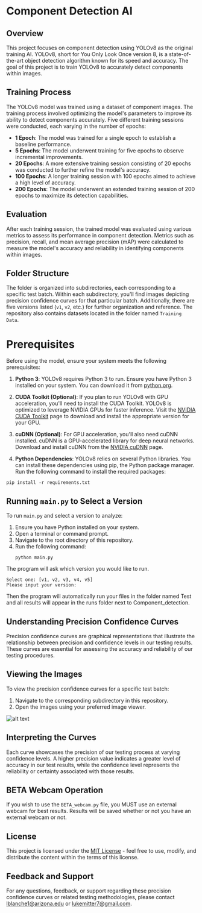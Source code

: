 ﻿# Component Detection AI

## Overview

This project focuses on component detection using YOLOv8 as the original training AI. YOLOv8, short for You Only Look Once version 8, is a state-of-the-art object detection algorithm known for its speed and accuracy. The goal of this project is to train YOLOv8 to accurately detect components within images.

## Training Process

The YOLOv8 model was trained using a dataset of component images. The training process involved optimizing the model's parameters to improve its ability to detect components accurately. Five different training sessions were conducted, each varying in the number of epochs:

- **1 Epoch**: The model was trained for a single epoch to establish a baseline performance.
- **5 Epochs**: The model underwent training for five epochs to observe incremental improvements.
- **20 Epochs**: A more extensive training session consisting of 20 epochs was conducted to further refine the model's accuracy.
- **100 Epochs**: A longer training session with 100 epochs aimed to achieve a high level of accuracy.
- **200 Epochs**: The model underwent an extended training session of 200 epochs to maximize its detection capabilities.

## Evaluation

After each training session, the trained model was evaluated using various metrics to assess its performance in component detection. Metrics such as precision, recall, and mean average precision (mAP) were calculated to measure the model's accuracy and reliability in identifying components within images.

## Folder Structure

The folder is organized into subdirectories, each corresponding to a specific test batch. Within each subdirectory, you'll find images depicting precision confidence curves for that particular batch. Additionally, there are five versions listed (`v1`, `v2`, etc.) for further organization and reference. The repository also contains datasets located in the folder named `Training Data`.

# Prerequisites

Before using the model, ensure your system meets the following prerequisites:

1. **Python 3**: YOLOv8 requires Python 3 to run. Ensure you have Python 3 installed on your system. You can download it from [python.org](https://www.python.org/downloads/).

2. **CUDA Toolkit (Optional)**: If you plan to run YOLOv8 with GPU acceleration, you'll need to install the CUDA Toolkit. YOLOv8 is optimized to leverage NVIDIA GPUs for faster inference. Visit the [NVIDIA CUDA Toolkit](https://developer.nvidia.com/cuda-toolkit) page to download and install the appropriate version for your GPU.

3. **cuDNN (Optional)**: For GPU acceleration, you'll also need cuDNN installed. cuDNN is a GPU-accelerated library for deep neural networks. Download and install cuDNN from the [NVIDIA cuDNN](https://developer.nvidia.com/cudnn) page.

4. **Python Dependencies**: YOLOv8 relies on several Python libraries. You can install these dependencies using pip, the Python package manager. Run the following command to install the required packages:

```
pip install -r requirements.txt
```


## Running `main.py` to Select a Version

To run `main.py` and select a version to analyze:

1. Ensure you have Python installed on your system.
2. Open a terminal or command prompt.
3. Navigate to the root directory of this repository.
4. Run the following command:
    ```
    python main.py
    ```
The program will ask which version you would like to run.

    Select one: [v1, v2, v3, v4, v5]
    Please input your version:
Then the program will automatically run your files in the folder named Test and all results will appear in the runs folder next to Component_detection.

## Understanding Precision Confidence Curves

Precision confidence curves are graphical representations that illustrate the relationship between precision and confidence levels in our testing results. These curves are essential for assessing the accuracy and reliability of our testing procedures.

## Viewing the Images

To view the precision confidence curves for a specific test batch:

1. Navigate to the corresponding subdirectory in this repository.
2. Open the images using your preferred image viewer.

![alt text]([http://url/to/img.png](https://github.com/lukemitter7/Component-Detection/blob/main/Main/Charts/P%20curves/V2.png?raw=true))
## Interpreting the Curves

Each curve showcases the precision of our testing process at varying confidence levels. A higher precision value indicates a greater level of accuracy in our test results, while the confidence level represents the reliability or certainty associated with those results.

## BETA Webcam Operation

If you wish to use the `BETA_webcam.py` file, you MUST use an external webcam for best results. Results will be saved whether or not you have an external webcam or not.

## License

This project is licensed under the [MIT License](LICENSE.md) - feel free to use, modify, and distribute the content within the terms of this license.

## Feedback and Support

For any questions, feedback, or support regarding these precision confidence curves or related testing methodologies, please contact lblanche1@arizona.edu or lukemitter7@gmail.com.
